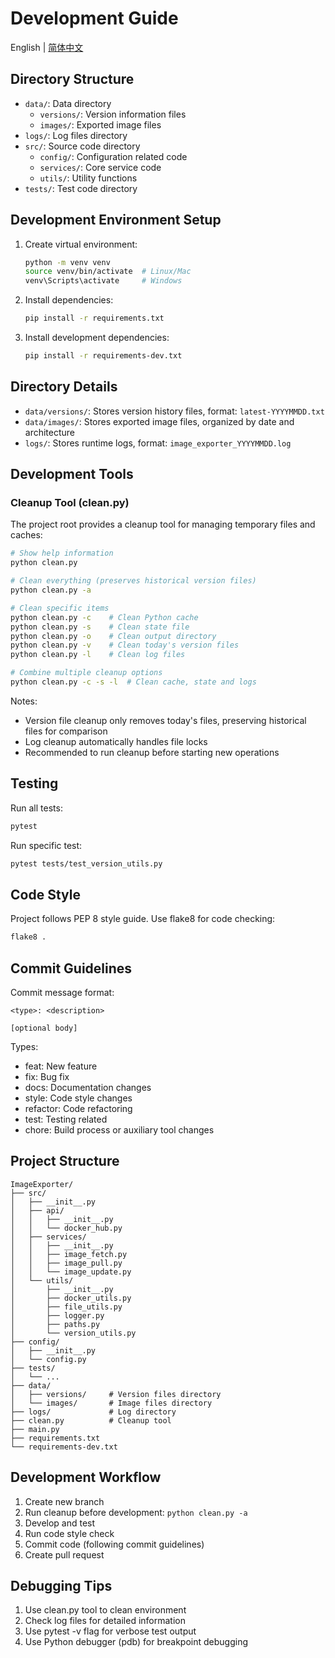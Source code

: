 # Development Guide

English | [简体中文](DEVELOPMENT.md)

## Directory Structure

- `data/`: Data directory
  - `versions/`: Version information files
  - `images/`: Exported image files
- `logs/`: Log files directory
- `src/`: Source code directory
  - `config/`: Configuration related code
  - `services/`: Core service code
  - `utils/`: Utility functions
- `tests/`: Test code directory

## Development Environment Setup

1. Create virtual environment:
   ```bash
   python -m venv venv
   source venv/bin/activate  # Linux/Mac
   venv\Scripts\activate     # Windows
   ```

2. Install dependencies:
   ```bash
   pip install -r requirements.txt
   ```

3. Install development dependencies:
   ```bash
   pip install -r requirements-dev.txt
   ```

## Directory Details

- `data/versions/`: Stores version history files, format: `latest-YYYYMMDD.txt`
- `data/images/`: Stores exported image files, organized by date and architecture
- `logs/`: Stores runtime logs, format: `image_exporter_YYYYMMDD.log`

## Development Tools

### Cleanup Tool (clean.py)

The project root provides a cleanup tool for managing temporary files and caches:

```bash
# Show help information
python clean.py

# Clean everything (preserves historical version files)
python clean.py -a

# Clean specific items
python clean.py -c    # Clean Python cache
python clean.py -s    # Clean state file
python clean.py -o    # Clean output directory
python clean.py -v    # Clean today's version files
python clean.py -l    # Clean log files

# Combine multiple cleanup options
python clean.py -c -s -l  # Clean cache, state and logs
```

Notes:
- Version file cleanup only removes today's files, preserving historical files for comparison
- Log cleanup automatically handles file locks
- Recommended to run cleanup before starting new operations

## Testing

Run all tests:
```bash
pytest
```

Run specific test:
```bash
pytest tests/test_version_utils.py
```

## Code Style

Project follows PEP 8 style guide. Use flake8 for code checking:
```bash
flake8 .
```

## Commit Guidelines

Commit message format:
```
<type>: <description>

[optional body]
```

Types:
- feat: New feature
- fix: Bug fix
- docs: Documentation changes
- style: Code style changes
- refactor: Code refactoring
- test: Testing related
- chore: Build process or auxiliary tool changes

## Project Structure

```
ImageExporter/
├── src/
│   ├── __init__.py
│   ├── api/
│   │   ├── __init__.py
│   │   └── docker_hub.py
│   ├── services/
│   │   ├── __init__.py
│   │   ├── image_fetch.py
│   │   ├── image_pull.py
│   │   └── image_update.py
│   └── utils/
│       ├── __init__.py
│       ├── docker_utils.py
│       ├── file_utils.py
│       ├── logger.py
│       ├── paths.py
│       └── version_utils.py
├── config/
│   ├── __init__.py
│   └── config.py
├── tests/
│   └── ...
├── data/
│   ├── versions/     # Version files directory
│   └── images/       # Image files directory
├── logs/             # Log directory
├── clean.py          # Cleanup tool
├── main.py
├── requirements.txt
└── requirements-dev.txt
```

## Development Workflow

1. Create new branch
2. Run cleanup before development: `python clean.py -a`
3. Develop and test
4. Run code style check
5. Commit code (following commit guidelines)
6. Create pull request

## Debugging Tips

1. Use clean.py tool to clean environment
2. Check log files for detailed information
3. Use pytest -v flag for verbose test output
4. Use Python debugger (pdb) for breakpoint debugging 